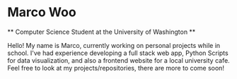 #  Marco Woo

** Computer Science Student at the University of Washington ** 

Hello! My name is Marco, currently working on personal projects while in school. I've had experience developing a full stack web app, Python Scripts for data visualization, and also a frontend website for a local university cafe. Feel free to look at my projects/repositories, there are more to come soon!
